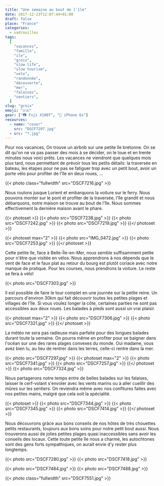 ```yaml
---
title: "Une semaine au bout de l'île"
date: 2017-12-23T12:07:44+01:00
draft: false
place: "France"
categories:
  - vadrouilles
tags:
  [
    "vacances",
    "famille",
    "ile",
    "groix",
    "slow life",
    "slow tourism",
    "velo",
    "randonnée",
    "découverte",
    "mer",
    "falaises",
    "sentiers",
  ]
slug: "groix"
emoji: "🇫🇷"
gear: ["📷 Fuji X100T", "📱 iPhone 6s"]
resources:
  - name: "cover"
    src: "DSCF7297.jpg"
  - src: "*.jpg"
---
```


Pour nos vacances, On trouve un airbnb sur une petite île bretonne. On se dit qu'on ne va pas passer des mois à se décider, on le loue et en trente minutes nous voici prêts. Les vacances ne viendront que quelques mois plus tard, nous permettant de prévoir tous les petits détails: la traversée en bateau, les étapes pour ne pas se fatiguer trop avec un petit bout, avoir un porte vélo pour profiter de l'île en deux roues, ...

{{< photo class="fullwidth" src="DSCF7216.jpg" >}}

Nous roulons jusque Lorient et embarquons la voiture sur le ferry. Nous pouvons monter sur le pont et profiter de la traversée, l'île grandit et nous débarquons, notre maison se trouve au bout de l'île. Nous sommes effectivement la dernière maison avant le phare.

{{< photoset >}}
{{< photo src="DSCF7238.jpg" >}}
{{< photo src="DSCF7242.jpg" >}}
{{< photo src="DSCF7219.jpg" >}}
{{</ photoset >}}

{{< photoset max="2" >}}
{{< photo src="IMG_0472.jpg" >}}
{{< photo src="DSCF7253.jpg" >}}
{{</ photoset >}}

Cette petite île, face à Belle-Île-en-Mer, nous semble suffisamment petite pour n'être que visitée en vélos. Nous apprendrons à nos dépends que le vent de face et le faux plat au retour du bourg est plutôt coriace avec notre manque de pratique. Pour les courses, nous prendrons la voiture. Le reste se fera à vélo!

{{< photo src="DSCF7303.jpg" >}}

Il est possible de faire le tour complet en une journée sur la petite reine. Un parcours d'environ 30km qui fait découvrir toutes les petites plages et villages de l'île. Si vous voulez longer la côte, certaines parties ne sont pas accessibles aux deux roues. Les balades à pieds sont aussi un vrai plaisir.

{{< photoset max="2" >}}
{{< photo src="DSCF7306.jpg" >}}
{{< photo src="DSCF7321.jpg" >}}
{{</ photoset >}}

La météo ne sera pas radieuse mais parfaite pour des longues balades durant toute la semaine. On pourra même en profiter pour se baigner dans l'océan sur une des rares plages convexes du monde. Oui madame, vous avez bien lu, au lieu de rentrer dans les terres, celle-ci rentre dans la mer.

{{< photo src="DSCF7297.jpg" >}}
{{< photoset max="2" >}}
{{< photo src="DSCF7341.jpg" >}}
{{< photo src="DSCF7257.jpg" >}}
{{</ photoset >}}
{{< photo src="DSCF7324.jpg" >}}

Nous partagerons notre temps entre de belles balades sur les falaises, laisser le cerf-volant s'envoler avec les vents marins ou à aller cueillir des mûres sur les sentiers. On reviendra même avec nos confitures faites avec nos petites mains, malgré que cela soit la spécialité.

{{< photoset >}}
{{< photo src="DSCF7344.jpg" >}}
{{< photo src="DSCF7345.jpg" >}}
{{< photo src="DSCF7414.jpg" >}}
{{</ photoset >}}

Nous découvrons grâce aux bons conseils de nos hôtes de très chouettes petits restaurants, toujours aux bons soins pour notre petit bout aussi. Nous trouverons aussi de jolies petites plages quasi inaccessibles sans avoir les conseils des locaux. Cette toute petite île nous a charmé, les autochtones sont des gens forts sympathiques, on aurait envie d'y rester plus longtemps.

{{< photo src="DSCF7280.jpg" >}}
{{< photo src="DSCF7418.jpg" >}}

{{< photo src="DSCF7484.jpg" >}}
{{< photo src="DSCF7488.jpg" >}}

{{< photo class="fullwidth" src="DSCF7551.jpg" >}}
